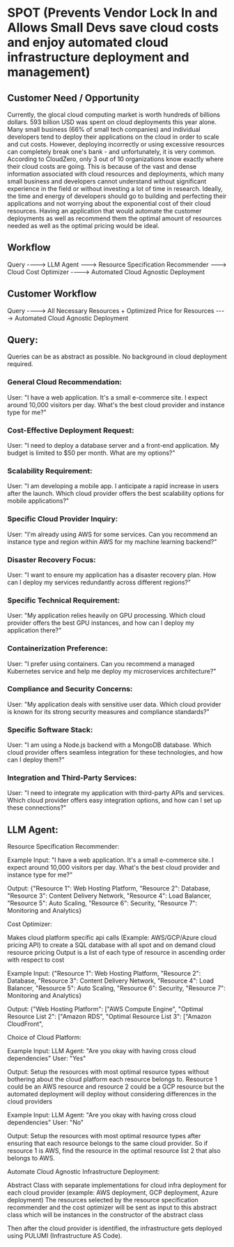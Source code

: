 # SPOT (Prevents Vendor Lock In and Allows Small Devs save cloud costs and enjoy automated cloud infrastructure deployment and management)

## Customer Need / Opportunity
Currently, the glocal cloud computing market is worth hundreds of billions dollars. 593 billion USD was spent on cloud deployments this year alone. Many small business (66% of small tech companies) and individual developers tend to deploy their applications on the cloud in order to scale and cut costs. However, deploying incorrectly or using excessive resources can completely break one's bank - and unfortunately, it is very common. According to CloudZero, only 3 out of 10 organizations know exactly where their cloud costs are going. This is because of the vast and dense information associated with cloud resources and deployments, which many small business and developers cannot understand without significant experience in the field or without investing a lot of time in research. Ideally, the time and energy of developers should go to building and perfecting their applications and not worrying about the exponential cost of their cloud resources. Having an application that would automate the customer deployments as well as recommend them the optimal amount of resources needed as well as the optimal pricing would be ideal. 

## Workflow



Query ----> LLM Agent ---> Resource Specification Recommender ---> Cloud Cost Optimizer ----> Automated Cloud Agnostic Deployment

## Customer Workflow
Query ----> All Necessary Resources + Optimized Price for Resources ----> Automated Cloud Agnostic Deployment


## Query:
Queries can be as abstract as possible. No background in cloud deployment required.

### General Cloud Recommendation:
User: "I have a web application. It's a small e-commerce site. I expect around 10,000 visitors per day. What's the best cloud provider and instance type for me?"

### Cost-Effective Deployment Request:
User: "I need to deploy a database server and a front-end application. My budget is limited to $50 per month. What are my options?"

### Scalability Requirement:
User: "I am developing a mobile app. I anticipate a rapid increase in users after the launch. Which cloud provider offers the best scalability options for mobile applications?"

### Specific Cloud Provider Inquiry:
User: "I'm already using AWS for some services. Can you recommend an instance type and region within AWS for my machine learning backend?"

### Disaster Recovery Focus:
User: "I want to ensure my application has a disaster recovery plan. How can I deploy my services redundantly across different regions?"

### Specific Technical Requirement:
User: "My application relies heavily on GPU processing. Which cloud provider offers the best GPU instances, and how can I deploy my application there?"

### Containerization Preference:
User: "I prefer using containers. Can you recommend a managed Kubernetes service and help me deploy my microservices architecture?"

### Compliance and Security Concerns:
User: "My application deals with sensitive user data. Which cloud provider is known for its strong security measures and compliance standards?"

### Specific Software Stack:
User: "I am using a Node.js backend with a MongoDB database. Which cloud provider offers seamless integration for these technologies, and how can I deploy them?"

### Integration and Third-Party Services:
User: "I need to integrate my application with third-party APIs and services. Which cloud provider offers easy integration options, and how can I set up these connections?"


## LLM Agent:

Resource Specification Recommender:

Example Input: "I have a web application. It's a small e-commerce site. I expect around 10,000 visitors per day. What's the best cloud provider and instance type for me?"

Output:        {"Resource 1": Web Hosting Platform,
                "Resource 2": Database,
                "Resource 3": Content Delivery Network,
                "Resource 4": Load Balancer,
                "Resource 5": Auto Scaling,
                "Resource 6": Security,
                "Resource 7": Monitoring and Analytics} 

                
Cost Optimizer:

Makes cloud platform specific api calls (Example: AWS/GCP/Azure cloud pricing API) to create a SQL database with all spot and on demand cloud resource pricing
Output is a list of each type of resource in ascending order with respect to cost

Example Input: {"Resource 1": Web Hosting Platform,
                "Resource 2": Database,
                "Resource 3": Content Delivery Network,
                "Resource 4": Load Balancer,
                "Resource 5": Auto Scaling,
                "Resource 6": Security,
                "Resource 7": Monitoring and Analytics} 

Output: {"Web Hosting Platform": ["AWS Compute Engine", 
         "Optimal Resource List 2": ["Amazon RDS",
         "Optimal Resource List 3": ["Amazon CloudFront",



Choice of Cloud Platform:

Example Input:
LLM Agent: "Are you okay with having cross cloud dependencies"
User: "Yes"

Output:
Setup the resources with most optimal resource types without bothering about the cloud platform each resource belongs to. Resource 1 could be an AWS resource and resource 2 could be a GCP resource but the automated deployment will deploy without considering differences in the cloud providers

Example Input: 
LLM Agent: "Are you okay with having cross cloud dependencies"
User: "No"

Output:
Setup the resources with most optimal resource types after ensuring that each resource belongs to the same cloud provider. So if resource 1 is AWS, find the resource in the optimal resource list 2 that also belongs to AWS. 



Automate Cloud Agnostic Infrastructure Deployment:

Abstract Class with separate implementations for cloud infra deployment for each cloud provider (example: AWS deployment, GCP deployment, Azure deployment)
The resources selected by the resource specification recommender and the cost optimizer will be sent as input to this abstract class which will be instances in the constructor of the abstract class

Then after the cloud provider is identified, the infrastructure gets deployed using PULUMI (Infrastructure AS Code). 




